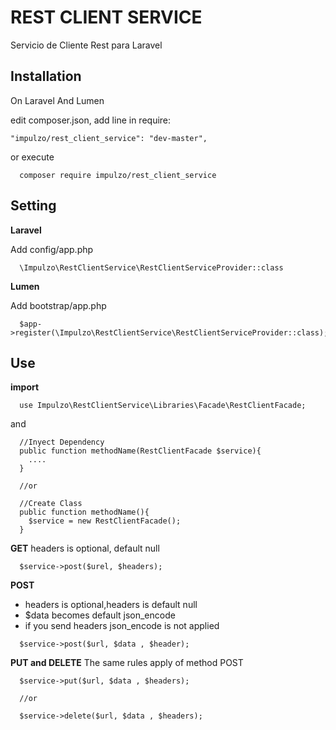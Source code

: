 # REST CLIENT SERVICE
Servicio de Cliente Rest para Laravel

## Installation
  On Laravel And Lumen
  
  edit composer.json, add line in require: 
  ```
  "impulzo/rest_client_service": "dev-master",
  
  ```
  or execute
  ```
    composer require impulzo/rest_client_service
  ```
## Setting
  **Laravel**
  
  Add config/app.php
  ```
    \Impulzo\RestClientService\RestClientServiceProvider::class
  ```
  
  **Lumen**
  
  Add bootstrap/app.php
  ```
    $app->register(\Impulzo\RestClientService\RestClientServiceProvider::class);
  ```
## Use
  **import**
  ```
    use Impulzo\RestClientService\Libraries\Facade\RestClientFacade;
  ```
  and 
  ```
    //Inyect Dependency
    public function methodName(RestClientFacade $service){
      ....
    }
    
    //or
    
    //Create Class
    public function methodName(){
      $service = new RestClientFacade();
    }
  ```
  
  **GET**
  headers is optional, default null
  ```
    $service->post($urel, $headers);
  ```
   **POST**
  - headers is optional,headers is default null
  - $data becomes default json_encode
  - if you send headers json_encode is not applied
  ```
    $service->post($url, $data , $header);
  ```
  **PUT and DELETE**
  The same rules apply of method POST
  ```
    $service->put($url, $data , $headers);
    
    //or
    
    $service->delete($url, $data , $headers);
  ```
